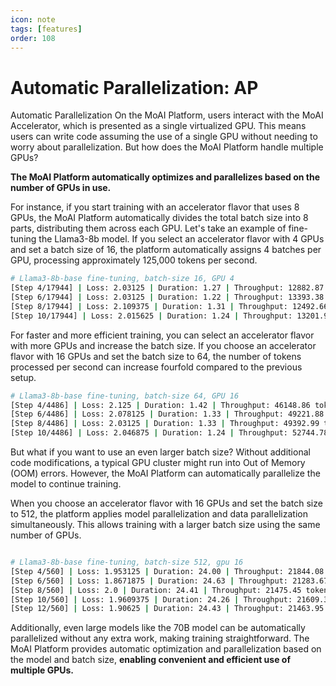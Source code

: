 ```yaml
---
icon: note
tags: [features]
order: 108
---
```


# Automatic Parallelization: AP

Automatic Parallelization
On the MoAI Platform, users interact with the MoAI Accelerator, which is presented as a single virtualized GPU. This means users can write code assuming the use of a single GPU without needing to worry about parallelization. But how does the MoAI Platform handle multiple GPUs?

**The MoAI Platform automatically optimizes and parallelizes based on the number of GPUs in use.**

For instance, if you start training with an accelerator flavor that uses 8 GPUs, the MoAI Platform automatically divides the total batch size into 8 parts, distributing them across each GPU. Let's take an example of fine-tuning the Llama3-8b model. If you select an accelerator flavor with 4 GPUs and set a batch size of 16, the platform automatically assigns 4 batches per GPU, processing approximately 125,000 tokens per second.

```bash
# Llama3-8b-base fine-tuning, batch-size 16, GPU 4
[Step 4/17944] | Loss: 2.03125 | Duration: 1.27 | Throughput: 12882.87 tokens/sec
[Step 6/17944] | Loss: 2.03125 | Duration: 1.22 | Throughput: 13393.38 tokens/sec
[Step 8/17944] | Loss: 2.109375 | Duration: 1.31 | Throughput: 12492.66 tokens/sec
[Step 10/17944] | Loss: 2.015625 | Duration: 1.24 | Throughput: 13201.98 tokens/sec
```

For faster and more efficient training, you can select an accelerator flavor with more GPUs and increase the batch size. If you choose an accelerator flavor with 16 GPUs and set the batch size to 64, the number of tokens processed per second can increase fourfold compared to the previous setup.


```bash
# Llama3-8b-base fine-tuning, batch-size 64, GPU 16
[Step 4/4486] | Loss: 2.125 | Duration: 1.42 | Throughput: 46148.86 tokens/sec
[Step 6/4486] | Loss: 2.078125 | Duration: 1.33 | Throughput: 49221.88 tokens/sec
[Step 8/4486] | Loss: 2.03125 | Duration: 1.33 | Throughput: 49392.99 tokens/sec
[Step 10/4486] | Loss: 2.046875 | Duration: 1.24 | Throughput: 52744.78 tokens/sec
```


But what if you want to use an even larger batch size? Without additional code modifications, a typical GPU cluster might run into Out of Memory (OOM) errors. However, the MoAI Platform can automatically parallelize the model to continue training.

When you choose an accelerator flavor with 16 GPUs and set the batch size to 512, the platform applies model parallelization and data parallelization simultaneously. This allows training with a larger batch size using the same number of GPUs.

```bash

# Llama3-8b-base fine-tuning, batch-size 512, gpu 16
[Step 4/560] | Loss: 1.953125 | Duration: 24.00 | Throughput: 21844.08 tokens/sec
[Step 6/560] | Loss: 1.8671875 | Duration: 24.63 | Throughput: 21283.67 tokens/sec
[Step 8/560] | Loss: 2.0 | Duration: 24.41 | Throughput: 21475.45 tokens/sec
[Step 10/560] | Loss: 1.9609375 | Duration: 24.26 | Throughput: 21609.36 tokens/sec
[Step 12/560] | Loss: 1.90625 | Duration: 24.43 | Throughput: 21463.95 tokens/sec
```


Additionally, even large models like the 70B model can be automatically parallelized without any extra work, making training straightforward. The MoAI Platform provides automatic optimization and parallelization based on the model and batch size, **enabling convenient and efficient use of multiple GPUs.**